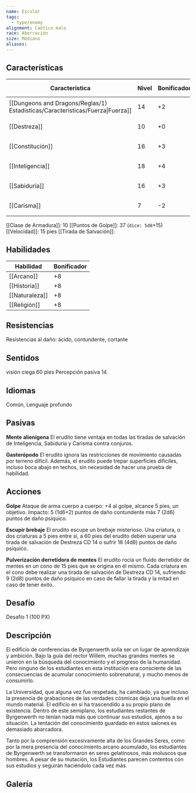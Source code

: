 ```yaml
---
name: Escolar
tags:
  - type/enemy
alignment: Caótico malo
race: Aberración
size: Mediano
aliases:
---
```


## Características

| Característica                                                                 | Nivel | Bonificador | Lanzar dado      |
| ------------------------------------------------------------------------------ | ----- | ----------- | ---------------- |
| [[Dungeons and Dragons/Reglas/1) Estadisticas/Características/Fuerza\|Fuerza]] | 14    | +2          | `dice: 1d20 + 0` |
| [[Destreza]]                                                                   | 10    | +0          | `dice: 1d20 + 0` |
| [[Constitución]]                                                               | 16    | +3          | `dice: 1d20 + 0` |
| [[Inteligencia]]                                                               | 18    | +4          | `dice: 1d20 + 0` |
| [[Sabiduría]]                                                                  | 16    | +3          | `dice: 1d20 + 0` |
| [[Carisma]]                                                                    | 7     | -2          | `dice: 1d20 + 0` |

[[Clase de Armadura]]: 10
[[Puntos de Golpe]]: 37 (`dice: 5d8`+15)
[[Velocidad]]: 15 pies
[[Tirada de Salvación]]:

## Habilidades

| Habilidad      | Bonificador |
| -------------- | ----------- |
| [[Arcano]]     | +8          |
| [[Historia]]   | +8          |
| [[Naturaleza]] | +8          |
| [[Religión]]   | +8          |

## Resistencias

Resistencias al daño: ácido, contundente, cortante

## Sentidos

visión ciega 60 pies
Percepción pasiva 14

## Idiomas

Común, Lenguaje profundo

## Pasivas

**Mente alienígena**
El erudito tiene ventaja en todas las tiradas de salvación de Inteligencia, Sabiduría y Carisma contra conjuros.

**Gasterópodo**
El erudito ignora las restricciones de movimiento causadas por terreno difícil. Además, el erudito puede trepar superficies difíciles, incluso boca abajo en techos, sin necesidad de hacer una prueba de habilidad.

## Acciones

**Golpe**
Ataque de arma cuerpo a cuerpo: +4 al golpe, alcance 5 pies, un objetivo. 
Impacto: 5 (1d6+2) puntos de daño contundente más 7 (2d6) puntos de daño psíquico.

**Escupir brebaje**
El erudito escupe un brebaje misterioso. Una criatura, o dos criaturas a 5 pies entre sí, a 60 pies del erudito deben superar una tirada de salvación de Destreza CD 14 o sufrir 18 (4d8) puntos de daño psíquico.

**Pulverización derretidora de mentes**
El erudito rocía un fluido derretidor de mentes en un cono de 15 pies que se origina en él mismo. Cada criatura en el cono debe realizar una tirada de salvación de Destreza CD 14, sufriendo 9 (2d8) puntos de daño psíquico en caso de fallar la tirada y la mitad en caso de tener éxito.

## Desafío

Desafío 1 (100 PX)

## Descripción

El edificio de conferencias de Byrgenwerth solía ser un lugar de aprendizaje y ambición. Bajo la guía del rector Willem, muchas grandes mentes se unieron en la búsqueda del conocimiento y el progreso de la humanidad. Pero ninguno de los estudiantes en esta institución era consciente de las consecuencias de acumular conocimiento sobrenatural, y mucho menos de consumirlo.

La Universidad, que alguna vez fue respetada, ha cambiado, ya que incluso la presencia de grabaciones de las verdades cósmicas deja una huella en el mundo material. El edificio en sí ha trascendido a su propio plano de existencia. Dentro de este semiplano, los estudiantes restantes de Byrgenwerth no tenían nada más que continuar sus estudios, ajenos a su situación. La tentación del conocimiento guardado en estos salones es demasiado abarcadora.

Tanto por la comprensión excesivamente alta de los Grandes Seres, como por la mera presencia del conocimiento arcano acumulado, los estudiantes de Byrgenwerth se transformaron en seres gelatinosos, más moluscos que hombres. A pesar de su mutación, los Estudiantes parecen contentos con sus estudios y seguirán haciéndolo cada vez más.

## Galería


